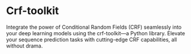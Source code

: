 # Crf-toolkit
Integrate the power of Conditional Random Fields (CRF) seamlessly into your deep learning models using the crf-toolkit—a Python library. Elevate your sequence prediction tasks with cutting-edge CRF capabilities, all without drama.
